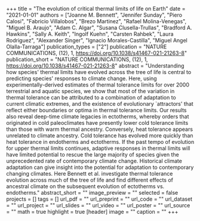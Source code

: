 +++
title = "The evolution of critical thermal limits of life on Earth"
date = "2021-01-01"
authors = ["Joanne M. Bennett", "Jennifer Sunday", "Piero Calosi", "Fabricio Villalobos", "Brezo Martinez", "Rafael Molina-Venegas", "Miguel B. Araujo", "Adam C. Algar", "Susana Clusella-Trullas", "Bradford A. Hawkins", "Sally A. Keith", "Ingolf Kuehn", "Carsten Rahbek", "Laura Rodriguez", "Alexander Singer", "Ignacio Morales-Castilla", "Miguel Angel Olalla-Tarraga"]
publication_types = ["2"]
publication = "NATURE COMMUNICATIONS, (12), 1, https://doi.org/10.1038/s41467-021-21263-8"
publication_short = "NATURE COMMUNICATIONS, (12), 1, https://doi.org/10.1038/s41467-021-21263-8"
abstract = "Understanding how species' thermal limits have evolved across the tree
   of life is central to predicting species' responses to climate change.
   Here, using experimentally-derived estimates of thermal tolerance limits
   for over 2000 terrestrial and aquatic species, we show that most of the
   variation in thermal tolerance can be attributed to a combination of
   adaptation to current climatic extremes, and the existence of
   evolutionary `attractors' that reflect either boundaries or optima in
   thermal tolerance limits. Our results also reveal deep-time climate
   legacies in ectotherms, whereby orders that originated in cold
   paleoclimates have presently lower cold tolerance limits than those with
   warm thermal ancestry. Conversely, heat tolerance appears unrelated to
   climate ancestry. Cold tolerance has evolved more quickly than heat
   tolerance in endotherms and ectotherms. If the past tempo of evolution
   for upper thermal limits continues, adaptive responses in thermal limits
   will have limited potential to rescue the large majority of species
   given the unprecedented rate of contemporary climate change. Historical
   climate adaptation can give insight into the potential for adaptation to
   contemporary changing climates. Here Bennett et al. investigate thermal
   tolerance evolution across much of the tree of life and find different
   effects of ancestral climate on the subsequent evolution of ectotherms
   vs. endotherms."
abstract_short = ""
image_preview = ""
selected = false
projects = []
tags = []
url_pdf = ""
url_preprint = ""
url_code = ""
url_dataset = ""
url_project = ""
url_slides = ""
url_video = ""
url_poster = ""
url_source = ""
math = true
highlight = true
[header]
image = ""
caption = ""
+++
